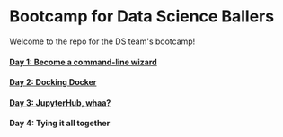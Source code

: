 # Bootcamp for Data Science Ballers

Welcome to the repo for the DS team's bootcamp!

#### [Day 1: Become a command-line wizard][day1]
#### [Day 2: Docking Docker][day2]
#### [Day 3: JupyterHub, whaa?][day3]
#### Day 4: Tying it all together


[day1]: day1.md
[day2]: day2.md
[day3]: day3.md
